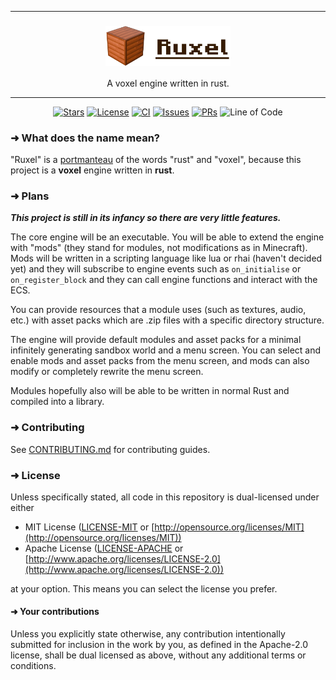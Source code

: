 ***

<h3 align="center" style="line-height: 1">
  <picture>
     <source media="(prefers-color-scheme: dark)" srcset="./images/title_logo_dark.svg">
     <source media="(prefers-color-scheme: light)" srcset="./images/title_logo_light.svg">
     <img alt="Ruxel" width="200" src="./images/title_logo_light.svg">
 </picture>
</h3>

<p align="center">A voxel engine written in rust.</p>

***

<p align="center">
  <a href="https://github.com/ItsSunnyMonster/ruxel/stargazers"><img src="https://img.shields.io/github/stars/ItsSunnyMonster/ruxel?style=for-the-badge&amp;logo=starship&amp;logoColor=cdd6f4&amp;labelColor=313244&amp;color=f9e2af" alt="Stars"></a>
  <a href="https://github.com/ItsSunnyMonster/ruxel#license"><img src="https://img.shields.io/badge/license-MIT%2FApache-b4befe.svg?style=for-the-badge&amp;labelColor=313244&amp;logo=googleforms&amp;logoColor=cdd6f4" alt="License"></a>
  <a href="https://github.com/ItsSunnyMonster/ruxel/actions"><img src="https://img.shields.io/endpoint?url=https://gist.githubusercontent.com/ItsSunnyMonster/a488eb0391a5fc6a2918d13184cd0a26/raw/ruxel_ci.json" alt="CI"></a>
  <a href="https://github.com/ItsSunnyMonster/ruxel/issues"><img src="https://img.shields.io/github/issues/ItsSunnyMonster/ruxel?style=for-the-badge&amp;logo=gitbook&amp;logoColor=cdd6f4&amp;labelColor=313244&amp;color=f5c2e7" alt="Issues"></a>
  <a href="https://github.com/ItsSunnyMonster/ruxel/pulls"><img src="https://img.shields.io/github/issues-pr/ItsSunnyMonster/ruxel?style=for-the-badge&amp;logo=git&amp;logoColor=cdd6f4&amp;labelColor=313244&amp;color=fab387&amp;label=PRs" alt="PRs"></a>
  <img src="https://img.shields.io/endpoint?url=https://gist.githubusercontent.com/ItsSunnyMonster/a488eb0391a5fc6a2918d13184cd0a26/raw/ruxel_loc.json" alt="Line of Code">
</p>

### ➜ What does the name mean?

"Ruxel" is a [portmanteau](https://arc.net/l/quote/pnoxgupb) of the words "rust" and "voxel", because this project is a
**voxel** engine written in **rust**.

### ➜ Plans

***This project is still in its infancy so there are very little features.***

The core engine will be an executable. You will be able to extend the engine with "mods" (they stand for modules, not
modifications as in Minecraft). Mods will be written in a scripting language like lua or rhai (haven't decided yet) and
they will subscribe to engine events such as `on_initialise` or `on_register_block` and they can call engine functions
and interact with the ECS.

You can provide resources that a module uses (such as textures, audio, etc.) with asset packs which are .zip files with
a specific directory structure.

The engine will provide default modules and asset packs for a minimal infinitely generating sandbox world and a menu
screen. You can select and enable mods and asset packs from the menu screen, and mods can also modify or completely
rewrite the menu screen.

Modules hopefully also will be able to be written in normal Rust and compiled into a library.

### ➜ Contributing

See [CONTRIBUTING.md](https://github.com/ItsSunnyMonster/ruxel/blob/master/CONTRIBUTING.md) for contributing guides.

### ➜ License

Unless specifically stated, all code in this repository is dual-licensed under either

* MIT License ([LICENSE-MIT](https://github.com/ItsSunnyMonster/ruxel/blob/master/LICENSE-MIT)
  or [http://opensource.org/licenses/MIT](http://opensource.org/licenses/MIT))
* Apache License ([LICENSE-APACHE](https://github.com/ItsSunnyMonster/ruxel/blob/master/LICENSE-APACHE)
  or [http://www.apache.org/licenses/LICENSE-2.0](http://www.apache.org/licenses/LICENSE-2.0))

at your option. This means you can select the license you prefer.

#### ➜ Your contributions

Unless you explicitly state otherwise, any contribution intentionally submitted for inclusion in the work by you, as
defined in the Apache-2.0 license, shall be dual licensed as above, without any additional terms or conditions.
